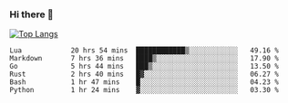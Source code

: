 ### Hi there 👋

<!--
**3Xpl0it3r/3Xpl0it3r** is a ✨ _special_ ✨ repository because its `README.md` (this file) appears on your GitHub profile.

Here are some ideas to get you started:

- 🔭 I’m currently working on ...
- 🌱 I’m currently learning ...
- 👯 I’m looking to collaborate on ...
- 🤔 I’m looking for help with ...
- 💬 Ask me about ...
- 📫 How to reach me: ...
- 😄 Pronouns: ...
- ⚡ Fun fact: ...
-->


[![Top Langs](https://github-readme-stats.vercel.app/api/top-langs/?username=3Xpl0it3r&layout=compact)](https://github.com/3Xpl0it3r/3Xpl0it3r)

<!--START_SECTION:waka-->

```text
Lua            20 hrs 54 mins  ████████████▒░░░░░░░░░░░░   49.16 %
Markdown       7 hrs 36 mins   ████▒░░░░░░░░░░░░░░░░░░░░   17.90 %
Go             5 hrs 44 mins   ███▒░░░░░░░░░░░░░░░░░░░░░   13.50 %
Rust           2 hrs 40 mins   █▓░░░░░░░░░░░░░░░░░░░░░░░   06.27 %
Bash           1 hr 47 mins    █░░░░░░░░░░░░░░░░░░░░░░░░   04.23 %
Python         1 hr 24 mins    ▓░░░░░░░░░░░░░░░░░░░░░░░░   03.30 %
```

<!--END_SECTION:waka-->
